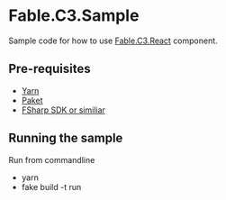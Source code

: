 # Fable.C3.Sample

Sample code for how to use [Fable.C3.React](../Fable.C3.React/) component.

## Pre-requisites
* [Yarn](https://yarnpkg.com/lang/en/)
* [Paket](https://fsprojects.github.io/Paket/)
* [FSharp SDK or similiar](https://fsharp.org/use/windows/)


## Running the sample
Run from commandline
* yarn
* fake build -t run